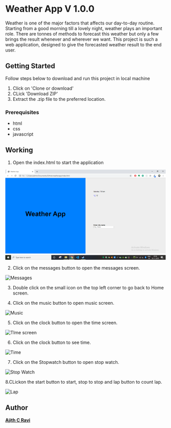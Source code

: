 # Weather App V 1.0.0

Weather is one of the major factors that affects our day-to-day routine. Starting from a good morning till a lovely night, weather plays an important role. There are tonnes of methods to forecast this weather but only a few brings the result whenever and wherever we want. This project is such a web application, designed to give the forecasted weather result to the end user.

## Getting Started

Follow steps below to download and run this project in local machine
1. Click on 'Clone or download'
2. CLick 'Download ZIP'
3. Extract the .zip file to the preferred location.

### Prerequisites

* html
* css
* javascript

## Working

1. Open the index.html to start the application

![Home Screen](images/Home.png)

2. Click on the messages button to open the messages screen.

![Messages](images/Message.png)

3. Double click on the small icon on the top left corner to go back to Home screen.

4. Click on the music button to open music screen.

![Music](images/Music.png)

5. Click on the clock button to open the time screen.

![TIme screen](images/Time.png)

6. Click on the clock button to see time.

![Time](images/ShowTime.png)


7. Click on the Stopwatch button to open stop watch.

![Stop Watch](images/StopWatch.png)

8.CLickon the start button to start, stop to stop and lap button to count lap.

![Lap](images/Lap.png)

## Author

[**Ajith C Ravi**](https://github.com/ajithcravi)

